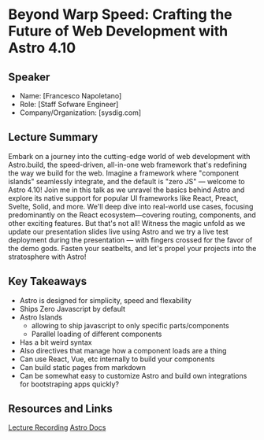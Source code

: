 # Beyond Warp Speed: Crafting the Future of Web Development with Astro 4.10

## Speaker

- Name: [Francesco Napoletano]
- Role: [Staff Sofware Engineer]
- Company/Organization: [sysdig.com]

## Lecture Summary

Embark on a journey into the cutting-edge world of web development with Astro.build, the speed-driven, all-in-one web framework that's redefining the way we build for the web. Imagine a framework where "component islands" seamlessly integrate, and the default is "zero JS" — welcome to Astro 4.10! Join me in this talk as we unravel the basics behind Astro and explore its native support for popular UI frameworks like React, Preact, Svelte, Solid, and more. We'll deep dive into real-world use cases, focusing predominantly on the React ecosystem—covering routing, components, and other exciting features. But that's not all! Witness the magic unfold as we update our presentation slides live using Astro and we try a live test deployment during the presentation — with fingers crossed for the favor of the demo gods. Fasten your seatbelts, and let's propel your projects into the stratosphere with Astro!

## Key Takeaways

- Astro is designed for simplicity, speed and flexability
- Ships Zero Javascript by default
- Astro Islands 
  - allowing to ship javascript to only specific parts/components
  - Parallel loading of different components
- Has a bit weird syntax
- Also directives that manage how a component loads are a thing
- Can use React, Vue, etc internally to build your components
- Can build static pages from markdown
- Can be somewhat easy to customize Astro and build own integrations for bootstraping apps quickly?

## Resources and Links

[Lecture Recording](https://www.youtube.com/watch?v=_zpGrpn5lo0&t=206s)
[Astro Docs](https://docs.astro.build/en/getting-started/)

